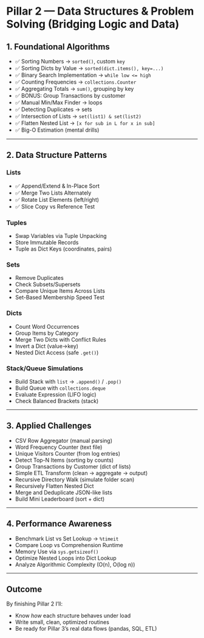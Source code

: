 # Pillar 2 — Data Structures & Problem Solving (Bridging Logic and Data)

## 1. Foundational Algorithms
- ✅ Sorting Numbers → `sorted()`, custom `key`
- ✅ Sorting Dicts by Value → `sorted(dict.items(), key=...)`
- ✅ Binary Search Implementation → `while low <= high`
- ✅ Counting Frequencies → `collections.Counter`
- ✅ Aggregating Totals → `sum()`, grouping by key
- ✅ BONUS: Group Transactions by customer
- ✅ Manual Min/Max Finder → loops
- ✅ Detecting Duplicates → sets
- ✅ Intersection of Lists → `set(list1) & set(list2)`
- ✅ Flatten Nested List → `[x for sub in L for x in sub]`
- ✅ Big-O Estimation (mental drills)

---

## 2. Data Structure Patterns
### Lists
- ✅ Append/Extend & In-Place Sort  
- ✅ Merge Two Lists Alternately  
- ✅ Rotate List Elements (left/right)
- ✅ Slice Copy vs Reference Test

### Tuples
- Swap Variables via Tuple Unpacking  
- Store Immutable Records  
- Tuple as Dict Keys (coordinates, pairs)

### Sets
- Remove Duplicates  
- Check Subsets/Supersets  
- Compare Unique Items Across Lists  
- Set-Based Membership Speed Test  

### Dicts
- Count Word Occurrences  
- Group Items by Category  
- Merge Two Dicts with Conflict Rules  
- Invert a Dict (value→key)
- Nested Dict Access (safe `.get()`)

### Stack/Queue Simulations
- Build Stack with `list` → `.append()` / `.pop()`
- Build Queue with `collections.deque`
- Evaluate Expression (LIFO logic)
- Check Balanced Brackets (stack)

---

## 3. Applied Challenges
- CSV Row Aggregator (manual parsing)
- Word Frequency Counter (text file)
- Unique Visitors Counter (from log entries)
- Detect Top-N Items (sorting by counts)
- Group Transactions by Customer (dict of lists)
- Simple ETL Transform (clean → aggregate → output)
- Recursive Directory Walk (simulate folder scan)
- Recursively Flatten Nested Dict
- Merge and Deduplicate JSON-like lists
- Build Mini Leaderboard (sort + dict)

---

## 4. Performance Awareness
- Benchmark List vs Set Lookup → `%timeit`
- Compare Loop vs Comprehension Runtime
- Memory Use via `sys.getsizeof()`
- Optimize Nested Loops into Dict Lookup
- Analyze Algorithmic Complexity (O(n), O(log n))

---

## Outcome
By finishing Pillar 2 I’ll:
- Know *how* each structure behaves under load  
- Write small, clean, optimized routines  
- Be ready for Pillar 3’s real data flows (pandas, SQL, ETL)